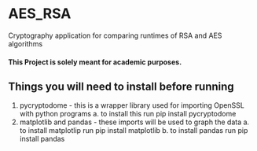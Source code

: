 # AES_RSA
Cryptography application for comparing runtimes of RSA and AES algorithms

#### This Project is solely meant for academic purposes. 

## Things you will need to install before running
1. pycryptodome - this is a wrapper library used for importing OpenSSL with python programs
    a. to install this run pip install pycryptodome
2. matplotlib and pandas - these imports will be used to graph the data
    a. to install matplotlip run pip install matplotlib
    b. to install pandas run pip install pandas
